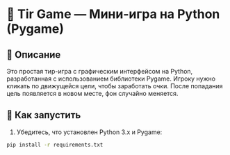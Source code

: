 # 🎯 Tir Game — Мини-игра на Python (Pygame)

## 📌 Описание
Это простая тир-игра с графическим интерфейсом на Python, разработанная с использованием библиотеки Pygame. Игроку нужно кликать по движущейся цели, чтобы заработать очки. После попадания цель появляется в новом месте, фон случайно меняется.

## 🚀 Как запустить

1. Убедитесь, что установлен Python 3.x и Pygame:
```bash
pip install -r requirements.txt
